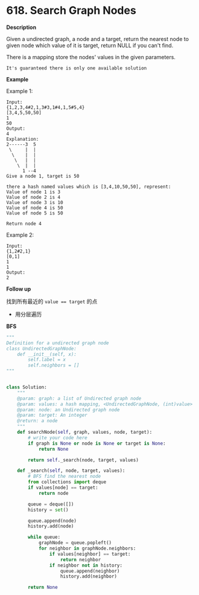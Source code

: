 # 618. Search Graph Nodes

**Description**

Given a undirected graph, a node and a target, return the nearest node to given node which value of it is target, return NULL if you can't find.

There is a mapping store the nodes' values in the given parameters.

```
It's guaranteed there is only one available solution
```

**Example**

Example 1:

```
Input:
{1,2,3,4#2,1,3#3,1#4,1,5#5,4}
[3,4,5,50,50]
1
50
Output:
4
Explanation:
2------3  5
 \     |  | 
  \    |  |
   \   |  |
    \  |  |
      1 --4
Give a node 1, target is 50

there a hash named values which is [3,4,10,50,50], represent:
Value of node 1 is 3
Value of node 2 is 4
Value of node 3 is 10
Value of node 4 is 50
Value of node 5 is 50

Return node 4
```

Example 2:

```
Input:
{1,2#2,1}
[0,1]
1
1
Output:
2
```

**Follow up**

找到所有最近的 `value == target` 的点

- 用分层遍历

**BFS**

```python
"""
Definition for a undirected graph node
class UndirectedGraphNode:
    def __init__(self, x):
        self.label = x
        self.neighbors = []
"""


class Solution:
    """
    @param: graph: a list of Undirected graph node
    @param: values: a hash mapping, <UndirectedGraphNode, (int)value>
    @param: node: an Undirected graph node
    @param: target: An integer
    @return: a node
    """
    def searchNode(self, graph, values, node, target):
        # write your code here
        if graph is None or node is None or target is None:
            return None

        return self._search(node, target, values)

    def _search(self, node, target, values):
        # BFS find the nearest node
        from collections import deque
        if values[node] == target:
            return node

        queue = deque([])
        history = set()

        queue.append(node)
        history.add(node)

        while queue:
            graphNode = queue.popleft()
            for neighbor in graphNode.neighbors:
                if values[neighbor] == target:
                    return neighbor
                if neighbor not in history:
                    queue.append(neighbor)
                    history.add(neighbor)

        return None
```